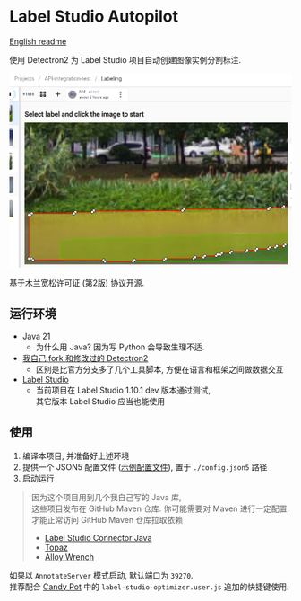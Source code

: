 # Label Studio Autopilot

[English readme](readme-en.md)

使用 Detectron2 为 Label Studio 项目自动创建图像实例分割标注.

![example](example.png)

基于木兰宽松许可证 (第2版) 协议开源.

## 运行环境

* Java 21
  * 为什么用 Java? 因为写 Python 会导致生理不适.
* [我自己 fork 和修改过的 Detectron2](https://github.com/FirokOtaku/Detectron2)
  * 区别是比官方分支多了几个工具脚本, 方便在语言和框架之间做数据交互
* [Label Studio](https://github.com/HumanSignal/label-studio/)
  * 当前项目在 Label Studio 1.10.1 dev 版本通过测试,  
    其它版本 Label Studio 应当也能使用

## 使用

1. 编译本项目, 并准备好上述环境
2. 提供一个 JSON5 配置文件 ([示例配置文件](config-template.json5)),
   置于 `./config.json5` 路径
3. 启动运行

> 因为这个项目用到几个我自己写的 Java 库,  
> 这些项目发布在 GitHub Maven 仓库.
> 你可能需要对 Maven 进行一定配置,  
> 才能正常访问 GitHub Maven 仓库拉取依赖
> 
> * [Label Studio Connector Java](https://github.com/FirokOtaku/LabelStudioConnectorJava)
> * [Topaz](https://github.com/FirokOtaku/Topaz)
> * [Alloy Wrench](https://github.com/FirokOtaku/AlloyWrench)

如果以 `AnnotateServer` 模式启动, 默认端口为 `39270`.  
推荐配合 [Candy Pot](https://github.com/FirokOtaku/CandyPot) 中的 `label-studio-optimizer.user.js` 追加的快捷键使用.
